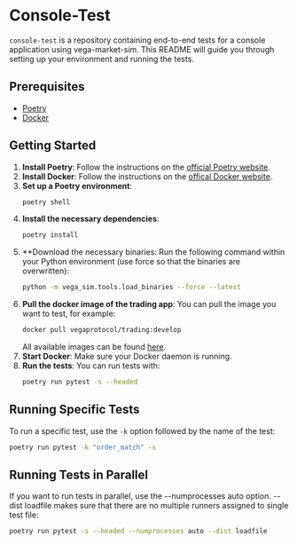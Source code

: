 # Console-Test

`console-test` is a repository containing end-to-end tests for a console application using vega-market-sim. This README will guide you through setting up your environment and running the tests.

## Prerequisites

- [Poetry](https://python-poetry.org/docs/#installing-with-the-official-installer)
- [Docker](https://www.docker.com/)

## Getting Started

1. **Install Poetry**: Follow the instructions on the [official Poetry website](https://python-poetry.org/docs/#installing-with-the-official-installer).
1. **Install Docker**: Follow the instructions on the [offical Docker website](https://docs.docker.com/desktop/).
1. **Set up a Poetry environment**:
    ```bash
    poetry shell
    ```
1. **Install the necessary dependencies**:
    ```bash
    poetry install
    ```
1. **Download the necessary binaries: Run the following command within your Python environment (use force so that the binaries are overwritten):
    ```bash
    python -m vega_sim.tools.load_binaries --force --latest
    ```
1. **Pull the docker image of the trading app**:
   You can pull the image you want to test, for example:
    ```bash
    docker pull vegaprotocol/trading:develop
    ```
   All available images can be found [here](https://hub.docker.com/r/vegaprotocol/trading/tags).
1. **Start Docker**: Make sure your Docker daemon is running.
1. **Run the tests**: You can run tests with:
    ```bash
    poetry run pytest -s --headed
    ```

## Running Specific Tests

To run a specific test, use the `-k` option followed by the name of the test:
```bash
poetry run pytest -k "order_match" -s
```


## Running Tests in Parallel

If you want to run tests in parallel, use the --numprocesses auto option. --dist loadfile makes sure that there are no multiple runners assigned to single test file:
```bash
poetry run pytest -s --headed --numprocesses auto --dist loadfile
```
